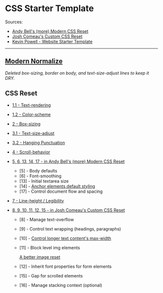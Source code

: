 # CSS Starter Template
Sources:
- [Andy Bell's (more) Modern CSS Reset](https://piccalil.li/blog/a-more-modern-css-reset/)
- [Josh Comeau's Custom CSS Reset](https://www.joshwcomeau.com/css/custom-css-reset/)
- [Kevin Powell - Website Starter Template](https://github.com/kevin-powell/website-starter-template-v3/blob/master/style.css)
---

## [Modern Normalize](https://github.com/sindresorhus/modern-normalize)
*Deleted box-sizing, border on body, and text-size-adjust lines to keep it DRY.*
## CSS Reset

- [1.1 - Text-rendering](https://css-tricks.com/almanac/properties/t/text-rendering/)
- [1.2 - Color-scheme](https://www.youtube.com/watch?v=yNOWusqGYVQ)

- [2 - Box-sizing](https://css-tricks.com/almanac/properties/t/text-rendering/)

- [3.1 - Text-size-adjust](https://kilianvalkhof.com/2022/css-html/your-css-reset-needs-text-size-adjust-probably/)
- [3.2 - Hanging Punctuation](https://youtu.be/cCAtD_BAHNw?t=492)

- [4 - Scroll-behavior](https://www.youtube.com/watch?v=MNNr7TU7XcU)

- [5, 6, 13, 14, 17 - in Andy Bell's (more) Modern CSS Reset](https://www.youtube.com/watch?v=MNNr7TU7XcU)
    - [5] - Body defaults 
    - [6] - Font-smoothing
    - [13] - Initial textarea size
    - [14] - [Anchor elements default styling](https://developer.mozilla.org/en-US/docs/Web/CSS/text-decoration-skip-ink)
    - [17] - Control document flow and spacing

- [7 - Line-height / Legibility](https://www.smashingmagazine.com/2020/07/css-techniques-legibility/#optimal-line-height)

- [8, 9, 10, 11, 12, 15 - in Josh Comeau's Custom CSS Reset](https://www.youtube.com/watch?v=MNNr7TU7XcU)
    - [8] - Manage text-overflow
    - [9] - Control text wrapping (headings, paragraphs)
    - [10] - [Control longer text content's max-width](https://meyerweb.com/eric/thoughts/2018/06/28/what-is-the-css-ch-unit/)
    - [11] - Block level img elements
    
        [A better image reset](https://www.youtube.com/watch?v=345V2MU3E_w&t=605s)
    - [12] - Inherit font properties for form elements
    - [15] - Gap for scrolled elements
    - [16] - Manage stacking context (optional)





